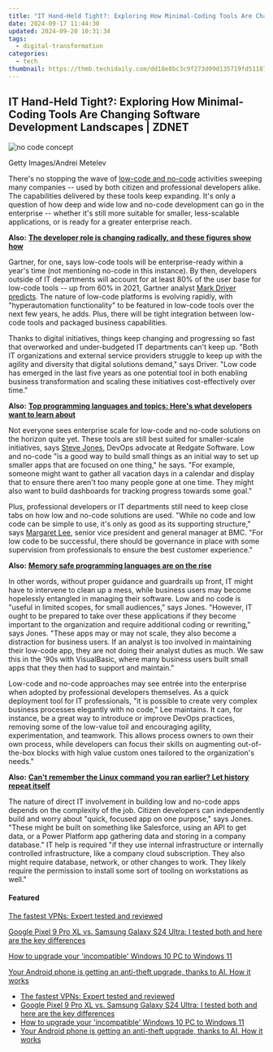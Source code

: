 ```yaml
---
title: "IT Hand-Held Tight?: Exploring How Minimal-Coding Tools Are Changing Software Development Landscapes | ZDNET"
date: 2024-09-17 11:44:30
updated: 2024-09-20 10:31:34
tags:
  - digital-transformation
categories:
  - tech
thumbnail: https://thmb.techidaily.com/dd18e8bc3c9f273d09d135719fd511870ffe57b02ca619c624658544faadfc68.jpg
---
```


## IT Hand-Held Tight?: Exploring How Minimal-Coding Tools Are Changing Software Development Landscapes | ZDNET

![no code concept](https://www.zdnet.com/a/img/resize/93d14975b46726c96e2b0371c083023d048df880/2023/03/14/3578d7b7-f6f9-42fc-b819-4549fa083ed5/gettyimages-1313467770.jpg?auto=webp&width=1280)

Getty Images/Andrei Metelev

There's no stopping the wave of [low-code and no-code](https://www.zdnet.com/article/low-code-development-heres-how-its-being-used/) activities sweeping many companies -- used by both citizen and professional developers alike. The capabilities delivered by these tools keep expanding. It's only a question of how deep and wide low and no-code development can go in the enterprise -- whether it's still more suitable for smaller, less-scalable applications, or is ready for a greater enterprise reach.

**Also:** [**The developer role is changing radically, and these figures show how**](https://www.zdnet.com/article/the-developer-role-is-changing-radically-and-these-figures-show-how/)

Gartner, for one, says low-code tools will be enterprise-ready within a year's time (not mentioning no-code in this instance). By then, developers outside of IT departments will account for at least 80% of the user base for low-code tools -- up from 60% in 2021, Gartner analyst [Mark Driver](https://www.gartner.com/en/experts/mark-driver) [predicts](https://appian.com/learn/resources/resource-center/google/2023/gartner-emerging-technologies--the-future-of-low-code-report.html). The nature of low-code platforms is evolving rapidly, with "hyperautomation functionality" to be featured in low-code tools over the next few years, he adds. Plus, there will be tight integration between low-code tools and packaged business capabilities. 

Thanks to digital initiatives, things keep changing and progressing so fast that overworked and under-budgeted IT departments can't keep up. "Both IT organizations and external service providers struggle to keep up with the agility and diversity that digital solutions demand," says Driver. "Low code has emerged in the last five years as one potential tool in both enabling business transformation and scaling these initiatives cost-effectively over time."

**Also:** [**Top programming languages and topics: Here's what developers want to learn about**](https://www.zdnet.com/article/top-programming-languages-and-topics-heres-what-developers-want-to-learn-about/)

Not everyone sees enterprise scale for low-code and no-code solutions on the horizon quite yet. These tools are still best suited for smaller-scale initiatives, says [Steve Jones](https://www.linkedin.com/in/way0utwest/), DevOps advocate at Redgate Software. Low and no-code "is a good way to build small things as an initial way to set up smaller apps that are focused on one thing," he says. "For example, someone might want to gather all vacation days in a calendar and display that to ensure there aren't too many people gone at one time. They might also want to build dashboards for tracking progress towards some goal."

Plus, professional developers or IT departments still need to keep close tabs on how low and no-code solutions are used. "While no code and low code can be simple to use, it's only as good as its supporting structure," says [Margaret Lee](https://theorg.com/org/bmc-software/org-chart/margaret-lee), senior vice president and general manager at BMC. "For low code to be successful, there should be governance in place with some supervision from professionals to ensure the best customer experience." 

**Also:** [**Memory safe programming languages are on the rise**](https://www.zdnet.com/article/memory-safe-programming-languages-are-on-the-rise-heres-how-developers-should-respond/)

In other words, without proper guidance and guardrails up front, IT might have to intervene to clean up a mess, while business users may become hopelessly entangled in managing their software. Low and no code is "useful in limited scopes, for small audiences," says Jones. "However, IT ought to be prepared to take over these applications if they become important to the organization and require additional coding or rewriting," says Jones. "These apps may or may not scale, they also become a distraction for business users. If an analyst is too involved in maintaining their low-code app, they are not doing their analyst duties as much. We saw this in the '90s with VisualBasic, where many business users built small apps that they then had to support and maintain." 

Low-code and no-code approaches may see entrée into the enterprise when adopted by professional developers themselves. As a quick deployment tool for IT professionals, "it is possible to create very complex business processes elegantly with no code," Lee maintains. It can, for instance, be a great way to introduce or improve DevOps practices, removing some of the low-value toil and encouraging agility, experimentation, and teamwork. This allows process owners to own their own process, while developers can focus their skills on augmenting out-of-the-box blocks with high value custom ones tailored to the organization's needs." 

**Also:** [**Can't remember the Linux command you ran earlier? Let history repeat itself**](https://www.zdnet.com/article/cant-remember-the-linux-command-let-history-repeat-itself/)

The nature of direct IT involvement in building low and no-code apps depends on the complexity of the job. Citizen developers can independently build and worry about "quick, focused app on one purpose," says Jones. "These might be built on something like Salesforce, using an API to get data, or a Power Platform app gathering data and storing in a company database." IT help is required "if they use internal infrastructure or internally controlled infrastructure, like a company cloud subscription. They also might require database, network, or other changes to work. They likely require the permission to install some sort of tooling on workstations as well." 

#### Featured

[The fastest VPNs: Expert tested and reviewed](https://www.zdnet.com/article/fastest-vpn/ "The fastest VPNs: Expert tested and reviewed")

[Google Pixel 9 Pro XL vs. Samsung Galaxy S24 Ultra: I tested both and here are the key differences](https://www.zdnet.com/article/google-pixel-9-pro-xl-vs-samsung-galaxy-s24-ultra/ "Google Pixel 9 Pro XL vs. Samsung Galaxy S24 Ultra: I tested both and here are the key differences")

[How to upgrade your 'incompatible' Windows 10 PC to Windows 11](https://www.zdnet.com/article/how-to-upgrade-your-incompatible-windows-10-pc-to-windows-11/ "How to upgrade your 'incompatible' Windows 10 PC to Windows 11")

[Your Android phone is getting an anti-theft upgrade, thanks to AI. How it works](https://www.zdnet.com/article/your-android-phone-is-getting-an-anti-theft-upgrade-thanks-to-ai-how-it-works/ "Your Android phone is getting an anti-theft upgrade, thanks to AI. How it works")

* [The fastest VPNs: Expert tested and reviewed](https://www.zdnet.com/article/fastest-vpn/ "The fastest VPNs: Expert tested and reviewed")
* [Google Pixel 9 Pro XL vs. Samsung Galaxy S24 Ultra: I tested both and here are the key differences](https://www.zdnet.com/article/google-pixel-9-pro-xl-vs-samsung-galaxy-s24-ultra/ "Google Pixel 9 Pro XL vs. Samsung Galaxy S24 Ultra: I tested both and here are the key differences")
* [How to upgrade your 'incompatible' Windows 10 PC to Windows 11](https://www.zdnet.com/article/how-to-upgrade-your-incompatible-windows-10-pc-to-windows-11/ "How to upgrade your 'incompatible' Windows 10 PC to Windows 11")
* [Your Android phone is getting an anti-theft upgrade, thanks to AI. How it works](https://www.zdnet.com/article/your-android-phone-is-getting-an-anti-theft-upgrade-thanks-to-ai-how-it-works/ "Your Android phone is getting an anti-theft upgrade, thanks to AI. How it works")

<ins class="adsbygoogle"
     style="display:block"
     data-ad-format="autorelaxed"
     data-ad-client="ca-pub-7571918770474297"
     data-ad-slot="1223367746"></ins>



<ins class="adsbygoogle"
     style="display:block"
     data-ad-client="ca-pub-7571918770474297"
     data-ad-slot="8358498916"
     data-ad-format="auto"
     data-full-width-responsive="true"></ins>
